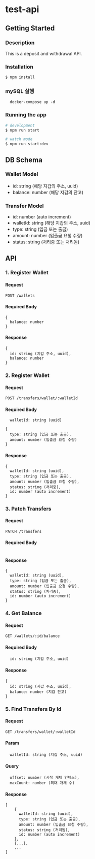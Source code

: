 # test-api

## Getting Started

### Description

This is a deposit and withdrawal API.

### Installation

```bash
$ npm install
```

### mySQL 실행

```
  docker-compose up -d
```

### Running the app

```bash
# development
$ npm run start

# watch mode
$ npm run start:dev
```

## DB Schema

### Wallet Model

- id: string (해당 지갑의 주소, uuid)
- balance: number (해당 지갑의 잔고)

### Transfer Model

- id: number (auto increment)
- walletId: string (해당 지갑의 주소, uuid)
- type: string (입금 또는 출금)
- amount: number (입출금 요청 수량)
- status: string (처리중 또는 처리됨)

## API

### 1. Register Wallet

#### Request

`POST /wallets`

#### Required Body

```
{
  balance: number
}
```

#### Response

```
{
  id: string (지갑 주소, uuid),
  balance: number
}
```

### 2. Register Wallet

#### Request

`POST /transfers/wallet/:walletId`

#### Required Body

```
  walletId: string (uuid)
```

```
{
  type: string (입금 또는 출금),
  amount: number (입출금 요청 수량)
}
```

#### Response

```
{
  walletId: string (uuid),
  type: string (입금 또는 출금),
  amount: number (입출금 요청 수량),
  status: string (처리중),
  id: number (auto increment)
}
```

### 3. Patch Transfers

#### Request

`PATCH /transfers`

#### Required Body

```

```

#### Response

```
{
  walletId: string (uuid),
  type: string (입금 또는 출금),
  amount: number (입출금 요청 수량),
  status: string (처리중),
  id: number (auto increment)
}
```

### 4. Get Balance

#### Request

`GET /wallets/:id/balance`

#### Required Body

```
  id: string (지갑 주소, uuid)
```

#### Response

```
{
  id: string (지갑 주소, uuid),
  balance: number (지갑 잔고)
}
```

### 5. Find Transfers By Id

#### Request

`GET /transfers/wallet/:walletId`

#### Param

```
  walletId: string (지갑 주소, uuid)
```

#### Query

```
  offset: number (시작 개체 인덱스),
  maxCount: number (최대 개체 수)
```

#### Response

```
[
    {
      walletId: string (uuid),
      type: string (입금 또는 출금),
      amount: number (입출금 요청 수량),
      status: string (처리됨),
      id: number (auto increment)
    },
    {...},
    ...
]
```
